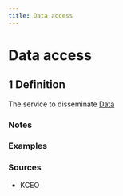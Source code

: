 ```yaml
---
title: Data access
---
```


# Data access

## 1 Definition

The service to disseminate [Data](../data)

### Notes 

### Examples 

### Sources
- KCEO
